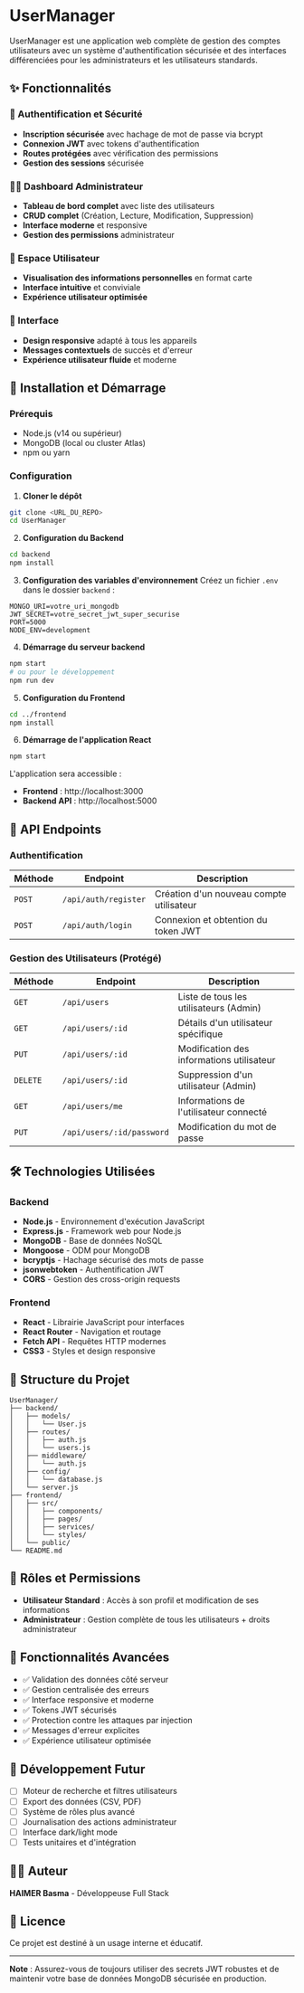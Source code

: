# UserManager

UserManager est une application web complète de gestion des comptes utilisateurs avec un système d'authentification sécurisée et des interfaces différenciées pour les administrateurs et les utilisateurs standards.

## ✨ Fonctionnalités

### 🔐 Authentification et Sécurité
- **Inscription sécurisée** avec hachage de mot de passe via bcrypt
- **Connexion JWT** avec tokens d'authentification
- **Routes protégées** avec vérification des permissions
- **Gestion des sessions** sécurisée

### 👨‍💻 Dashboard Administrateur
- **Tableau de bord complet** avec liste des utilisateurs
- **CRUD complet** (Création, Lecture, Modification, Suppression)
- **Interface moderne** et responsive
- **Gestion des permissions** administrateur

### 👤 Espace Utilisateur
- **Visualisation des informations personnelles** en format carte
- **Interface intuitive** et conviviale
- **Expérience utilisateur optimisée**

### 🎨 Interface
- **Design responsive** adapté à tous les appareils
- **Messages contextuels** de succès et d'erreur
- **Expérience utilisateur fluide** et moderne

## 🚀 Installation et Démarrage

### Prérequis
- Node.js (v14 ou supérieur)
- MongoDB (local ou cluster Atlas)
- npm ou yarn

### Configuration

1. **Cloner le dépôt**
```bash
git clone <URL_DU_REPO>
cd UserManager
```

2. **Configuration du Backend**
```bash
cd backend
npm install
```

3. **Configuration des variables d'environnement**
Créez un fichier `.env` dans le dossier `backend` :
```env
MONGO_URI=votre_uri_mongodb
JWT_SECRET=votre_secret_jwt_super_securise
PORT=5000
NODE_ENV=development
```

4. **Démarrage du serveur backend**
```bash
npm start
# ou pour le développement
npm run dev
```

5. **Configuration du Frontend**
```bash
cd ../frontend
npm install
```

6. **Démarrage de l'application React**
```bash
npm start
```

L'application sera accessible :
- **Frontend** : http://localhost:3000
- **Backend API** : http://localhost:5000

## 📡 API Endpoints

### Authentification
| Méthode | Endpoint | Description |
|---------|----------|-------------|
| `POST` | `/api/auth/register` | Création d'un nouveau compte utilisateur |
| `POST` | `/api/auth/login` | Connexion et obtention du token JWT |

### Gestion des Utilisateurs (Protégé)
| Méthode | Endpoint | Description |
|---------|----------|-------------|
| `GET` | `/api/users` | Liste de tous les utilisateurs (Admin) |
| `GET` | `/api/users/:id` | Détails d'un utilisateur spécifique |
| `PUT` | `/api/users/:id` | Modification des informations utilisateur |
| `DELETE` | `/api/users/:id` | Suppression d'un utilisateur (Admin) |
| `GET` | `/api/users/me` | Informations de l'utilisateur connecté |
| `PUT` | `/api/users/:id/password` | Modification du mot de passe |

## 🛠 Technologies Utilisées

### Backend
- **Node.js** - Environnement d'exécution JavaScript
- **Express.js** - Framework web pour Node.js
- **MongoDB** - Base de données NoSQL
- **Mongoose** - ODM pour MongoDB
- **bcryptjs** - Hachage sécurisé des mots de passe
- **jsonwebtoken** - Authentification JWT
- **CORS** - Gestion des cross-origin requests

### Frontend
- **React** - Librairie JavaScript pour interfaces
- **React Router** - Navigation et routage
- **Fetch API** - Requêtes HTTP modernes
- **CSS3** - Styles et design responsive

## 🔧 Structure du Projet

```
UserManager/
├── backend/
│   ├── models/
│   │   └── User.js
│   ├── routes/
│   │   ├── auth.js
│   │   └── users.js
│   ├── middleware/
│   │   └── auth.js
│   ├── config/
│   │   └── database.js
│   └── server.js
├── frontend/
│   ├── src/
│   │   ├── components/
│   │   ├── pages/
│   │   ├── services/
│   │   └── styles/
│   └── public/
└── README.md
```

## 👥 Rôles et Permissions

- **Utilisateur Standard** : Accès à son profil et modification de ses informations
- **Administrateur** : Gestion complète de tous les utilisateurs + droits administrateur

## 📱 Fonctionnalités Avancées

- ✅ Validation des données côté serveur
- ✅ Gestion centralisée des erreurs
- ✅ Interface responsive et moderne
- ✅ Tokens JWT sécurisés
- ✅ Protection contre les attaques par injection
- ✅ Messages d'erreur explicites
- ✅ Expérience utilisateur optimisée

## 🚧 Développement Futur

- [ ] Moteur de recherche et filtres utilisateurs
- [ ] Export des données (CSV, PDF)
- [ ] Système de rôles plus avancé
- [ ] Journalisation des actions administrateur
- [ ] Interface dark/light mode
- [ ] Tests unitaires et d'intégration

## 👨‍💻 Auteur

**HAIMER Basma** - Développeuse Full Stack

## 📄 Licence

Ce projet est destiné à un usage interne et éducatif.

---

**Note** : Assurez-vous de toujours utiliser des secrets JWT robustes et de maintenir votre base de données MongoDB sécurisée en production.